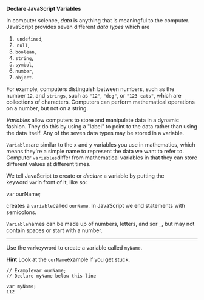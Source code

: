**Declare JavaScript Variables**

In computer science, *data* is anything that is meaningful to the computer. JavaScript provides seven different *data types* which are

1.  `undefined`,
2.  `null`,
3. `boolean`,
4. `string`, 
5. `symbol`, 
6. `number`,
7. `object`.

For example, computers distinguish between numbers, such as the number `12`, and `strings`, such as `"12"`, `"dog"`, or `"123 cats"`, which are collections of characters. Computers can perform mathematical operations on a number, but not on a string.

*Variables* allow computers to store and manipulate data in a dynamic fashion. They do this by using a "label" to point to the data rather than using the data itself. Any of the seven data types may be stored in a variable.

`Variables`are similar to the x and y variables you use in mathematics, which means they're a simple name to represent the data we want to refer to. Computer `variables`differ from mathematical variables in that they can store different values at different times.

We tell JavaScript to create or *declare* a variable by putting the keyword `var`in front of it, like so:

var ourName;

creates a `variable`called `ourName`. In JavaScript we end statements with semicolons.

`Variable`names can be made up of numbers, letters, and `$`or `_`, but may not contain spaces or start with a number.

---

Use the `var`keyword to create a variable called `myName`.

**Hint** Look at the `ourName`example if you get stuck.

    // Examplevar ourName;
    // Declare myName below this line
    
    var myName;
    112
